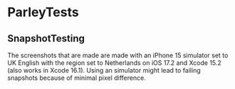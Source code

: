 #  ParleyTests

## SnapshotTesting

The screenshots that are made are made with an iPhone 15 simulator set to UK English with the region set to Netherlands on iOS 17.2 and Xcode 15.2 (also works in Xcode 16.1). Using an simulator might lead to failing snapshots because of minimal pixel difference.
